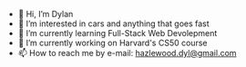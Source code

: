 - 👋 Hi, I’m Dylan
- 👀 I’m interested in cars and anything that goes fast
- 🌱 I’m currently learning Full-Stack Web Devolepment
- 💞️ I’m currently working on Harvard's CS50 course
- 📫 How to reach me by e-mail: hazlewood.dyl@gmail.com

<!---
dhuw/dhuw is a ✨ special ✨ repository because its `README.md` (this file) appears on your GitHub profile.
You can click the Preview link to take a look at your changes.
--->
